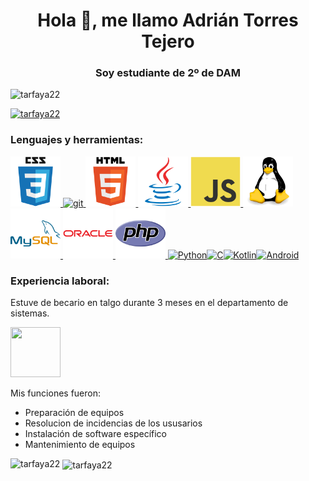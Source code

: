 <h1 align="center">Hola 👋, me llamo Adrián Torres Tejero</h1>
<h3 align="center">Soy estudiante de 2º de DAM</h3>

<p align="left"> <img src="https://komarev.com/ghpvc/?username=tarfaya22&label=Profile%20views&color=0e75b6&style=flat" alt="tarfaya22" /> </p>

<p align="left"> <a href="https://github.com/ryo-ma/github-profile-trophy"><img src="https://github-profile-trophy.vercel.app/?username=tarfaya22" alt="tarfaya22" /></a> </p>



<h3 align="left">Lenguajes y herramientas:</h3>
<p align="left"> <a href="https://www.w3schools.com/css/" target="_blank" rel="noreferrer"> <img src="https://raw.githubusercontent.com/devicons/devicon/master/icons/css3/css3-original-wordmark.svg" alt="css3" width="80" height="80"/> </a> <a href="https://git-scm.com/" target="_blank" rel="noreferrer"> <img src="https://www.vectorlogo.zone/logos/git-scm/git-scm-icon.svg" alt="git" width="80" height="80"/> </a> <a href="https://www.w3.org/html/" target="_blank" rel="noreferrer"> <img src="https://raw.githubusercontent.com/devicons/devicon/master/icons/html5/html5-original-wordmark.svg" alt="html5" width="80" height="80"/> </a> <a href="https://www.java.com" target="_blank" rel="noreferrer"> <img src="https://raw.githubusercontent.com/devicons/devicon/master/icons/java/java-original.svg" alt="java" width="80" height="80"/> </a> <a href="https://developer.mozilla.org/en-US/docs/Web/JavaScript" target="_blank" rel="noreferrer"> <img src="https://raw.githubusercontent.com/devicons/devicon/master/icons/javascript/javascript-original.svg" alt="javascript" width="80" height="80"/> </a> <a href="https://www.linux.org/" target="_blank" rel="noreferrer"> <img src="https://raw.githubusercontent.com/devicons/devicon/master/icons/linux/linux-original.svg" alt="linux" width="80" height="80"/> </a> <a href="https://www.mysql.com/" target="_blank" rel="noreferrer"> <img src="https://raw.githubusercontent.com/devicons/devicon/master/icons/mysql/mysql-original-wordmark.svg" alt="mysql" width="80" height="80"/> </a> <a href="https://www.oracle.com/" target="_blank" rel="noreferrer"> <img src="https://raw.githubusercontent.com/devicons/devicon/master/icons/oracle/oracle-original.svg" alt="oracle" width="80" height="80"/> </a> <a href="https://www.php.net" target="_blank" rel="noreferrer"> <img src="https://raw.githubusercontent.com/devicons/devicon/master/icons/php/php-original.svg" alt="php" width="80" height="80"/> <img src="https://images.icon-icons.com/2699/PNG/512/python_logo_icon_168886.png" alt="Python" width="80" height="80"/><img src="https://upload.wikimedia.org/wikipedia/commons/1/19/C_Logo.png" alt="C" width="80" height="80"/><img src="https://www.liblogo.com/img-logo/ko114k438-kotlin-logo-kotlin-logo-png-transparent-amp-svg-vector-freebie-supply.png" alt="Kotlin" width="80" height="80"/><img src="https://imgs.search.brave.com/OT2QbZ5ZSJ__en2-hiax6bVThElJ8phOwc0QWVsmZm4/rs:fit:860:0:0:0/g:ce/aHR0cHM6Ly93d3cu/ZnJlZXBuZ2xvZ29z/LmNvbS91cGxvYWRz/L2FuZHJvaWQtbG9n/by1wbmcvYW5kcm9p/ZC1sb2dvLXBuZy10/cmFuc3BhcmVudC1p/bWFnZXMtYW5kLWlj/b25zLTE3LnBuZw" alt="Android" width="80" height="80"/></a> </p>

<h3>Experiencia laboral:</h3>
<p>Estuve de becario en talgo durante 3 meses en el departamento de sistemas.</p>
<img src="https://upload.wikimedia.org/wikipedia/commons/thumb/d/d1/Talgo_logo.svg/1200px-Talgo_logo.svg.png" width="80" height="80"/>
<p>Mis funciones fueron:</p>
<ul>
  <li>Preparación de equipos </li>
  <li>Resolucion de incidencias de los ususarios</li>
  <li>Instalación de software específico</li>
  <li>Mantenimiento de equipos</li>
</ul>

<p><img align="left" src="https://github-readme-stats.vercel.app/api/top-langs?username=tarfaya22&show_icons=true&locale=en&layout=compact" alt="tarfaya22" /></p>

<p>&nbsp;<img align="center" src="https://github-readme-stats.vercel.app/api?username=tarfaya22&show_icons=true&locale=en" alt="tarfaya22" /></p>


